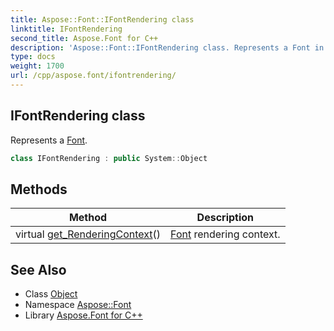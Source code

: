```yaml
---
title: Aspose::Font::IFontRendering class
linktitle: IFontRendering
second_title: Aspose.Font for C++
description: 'Aspose::Font::IFontRendering class. Represents a Font in C++.'
type: docs
weight: 1700
url: /cpp/aspose.font/ifontrendering/
---
```

## IFontRendering class


Represents a [Font](../font/).

```cpp
class IFontRendering : public System::Object
```

## Methods

| Method | Description |
| --- | --- |
| virtual [get_RenderingContext](./get_renderingcontext/)() | [Font](../font/) rendering context. |
## See Also

* Class [Object](../../system/object/)
* Namespace [Aspose::Font](../)
* Library [Aspose.Font for C++](../../)
